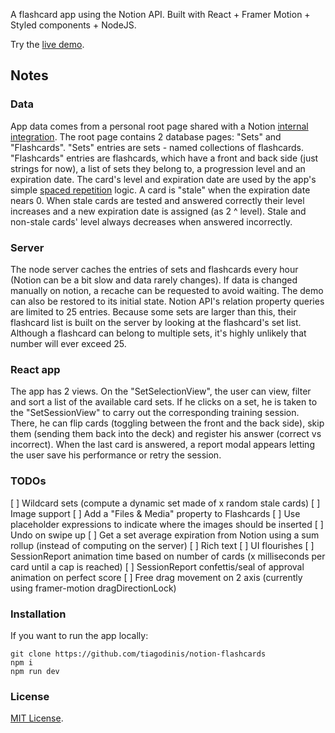 A flashcard app using the Notion API.
Built with React + Framer Motion + Styled components + NodeJS.

Try the [live demo](https://notion-flashcards.herokuapp.com/).

## Notes
### Data
App data comes from a personal root page shared with a Notion [internal integration](https://developers.notion.com/docs/authorization#integration-types).
The root page contains 2 database pages: "Sets" and "Flashcards".
"Sets" entries are sets - named collections of flashcards.
"Flashcards" entries are flashcards, which have a front and back side (just strings for now), a list of sets they belong to, a progression level and an expiration date.
The card's level and expiration date are used by the app's simple [spaced repetition](https://en.wikipedia.org/wiki/Spaced_repetition) logic.
A card is "stale" when the expiration date nears 0. When stale cards are tested and answered correctly their level increases and a new expiration date is assigned (as 2 ^ level). Stale and non-stale cards' level always decreases when answered incorrectly.

### Server
The node server caches the entries of sets and flashcards every hour (Notion can be a bit slow and data rarely changes). If data is changed manually on notion, a recache can be requested to avoid waiting. The demo can also be restored to its initial state.
Notion API's relation property queries are limited to 25 entries. Because some sets are larger than this, their flashcard list is built on the server by looking at the flashcard's set list. Although a flashcard can belong to multiple sets, it's highly unlikely that number will ever exceed 25.

### React app
The app has 2 views. On the "SetSelectionView", the user can view, filter and sort a list of the available card sets. If he clicks on a set, he is taken to the "SetSessionView" to carry out the corresponding training session. There, he can flip cards (toggling between the front and the back side), skip them (sending them back into the deck) and register his answer (correct vs incorrect). When the last card is answered, a report modal appears letting the user save his performance or retry the session.

### TODOs
[ ] Wildcard sets (compute a dynamic set made of x random stale cards)
[ ] Image support
  [ ] Add a "Files & Media" property to Flashcards
  [ ] Use placeholder expressions to indicate where the images should be inserted
[ ] Undo on swipe up
[ ] Get a set average expiration from Notion using a sum rollup (instead of computing on the server)
[ ] Rich text
[ ] UI flourishes
  [ ] SessionReport animation time based on number of cards (x milliseconds per card until a cap is reached)
  [ ] SessionReport confettis/seal of approval animation on perfect score
  [ ] Free drag movement on 2 axis (currently using framer-motion dragDirectionLock)

### Installation
If you want to run the app locally:

    git clone https://github.com/tiagodinis/notion-flashcards
    npm i
    npm run dev

### License
[MIT License](https://opensource.org/licenses/MIT).